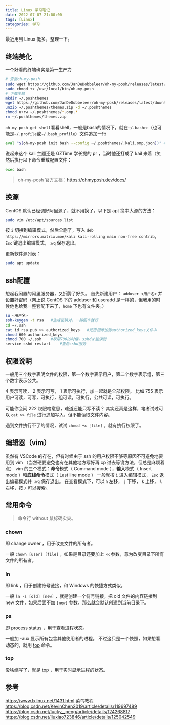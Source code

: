 ```yaml
---
title: Linux 学习笔记
date: 2022-07-07 21:00:00
tags: [Linux]
categories: 学习
---
```


最近用到 Linux 挺多，整理一下。
<!--more-->

## 终端美化

一个好看的终端确实是第一生产力

```bash
# 安装oh-my-posh
sudo wget https://github.com/JanDeDobbeleer/oh-my-posh/releases/latest/download/posh-linux-amd64 -O /usr/local/bin/oh-my-posh
sudo chmod +x /usr/local/bin/oh-my-posh
# 下载主题
mkdir ~/.poshthemes
wget https://github.com/JanDeDobbeleer/oh-my-posh/releases/latest/download/themes.zip -O ~/.poshthemes/themes.zip
unzip ~/.poshthemes/themes.zip -d ~/.poshthemes
chmod u+rw ~/.poshthemes/*.omp.*
rm ~/.poshthemes/themes.zip
```

`oh-my-posh get shell`看看shell，一般是bash的情况下，就在`~/.bashrc`（也可能是`~/.profile`或`~/.bash_profile`）文件追加一行

```bash
eval "$(oh-my-posh init bash --config ~/.poshthemes/.kali.omp.json))" # kali为主题名称，可以自己更换其他的
```

说起来这个 kali 主题还是 GZTime 学长提的 pr ，当时他还打成了 kail 来着（笑
然后执行以下命令重载配置文件：

```bash
exec bash
```

> oh-my-posh 官方文档：<https://ohmyposh.dev/docs/>

## 换源

CentOS 默认已经调好阿里源了，就不用换了，以下是 apt 换中大源的方法：

```bash
sudo vim /etc/apt/sources.list
```

按 `i` 切换到编辑模式，然后全删了，写入 `deb https://mirrors.matrix.moe/kali kali-rolling main non-free contrib`，`Esc` 键退出编辑模式，`:wq` 保存退出。

更新软件源列表：

```bash
sudo apt update
```

## ssh配置

想起我闲置的阿里服务器，又折腾了好久。
首先新建用户： `adduser <用户名>` 并设置好密码（网上说 CentOS 下的 adduser 和 useradd 是一样的，但我用的时候他也给我一整套配下来了，`home` 下也有文件夹。）

```bash
su <用户名>
ssh-keygen -t rsa   #生成密钥对，一路回车就行
cd ~/.ssh
cat id_rsa.pub >> authorized_keys   #把密钥添加到authorized_keys文件中
chmod 600 authorized_keys
chmod 700 ~/.ssh    #权限700的时候，sshd才能读到
service sshd restart    #重启sshd服务
```

## 权限说明

一般用三个数字表明文件的权限，第一个数字表示用户，第二个数字表示组，第三个数字表示公共。

4 表示可读， 2 表示可写， 1 表示可执行，加一起就是全部权限。
比如 755 表示用户可读，可写，可执行，组可读，可执行，公共可读，可执行。

可能你会问 222 权限啥意思，难道还能只写不读？
其实还真是这样，笔者试过可以 `cat >> file` 进行追加写入，但不能读取文件内容。

遇到文件执行不了的情况，试试 `chmod +x [file]` ，就有执行权限了。

## 编辑器（vim）

虽然有 VSCode 的存在，但有时候由于 ssh 的用户权限不够等原因不可避免地要用到 vim （当然硬要避免也有在其他地方写好再 cp 过去等诡方法，但总是麻烦着点）
vim 的三个模式：**命令**模式（ Command mode ），**输入**模式（ Insert mode ）和**底线命令**模式（ Last line mode ）
一般就按 `i` 进入编辑模式， `Esc` 退出编辑模式并 `:wq` 保存退出。
在查看模式下，可以 `h` 左移， `j` 下移， `k` 上移， `l` 右移，按 `/` 可以搜索。

## 常用命令

> 命令行 without 鼠标确实爽。

### chown

即 change owner ，用于改变文件的所有者。

一般 `chown [user] [file]` ，如果是目录还要加上 `-R` 参数，意为改变目录下所有文件的所有者。

### ln

即 link ，用于创建符号链接，和 Windows 的快捷方式类似。

一般 `ln -s [old] [new]` ，就是创建一个符号链接，把 old 文件的内容链接到 new 文件，如果后面不加 `[new]` 参数，那么就会默认创建到当前目录下。

### ps

即 process status ，用于查看进程状态。

一般加 -aux 显示所有包含其他使用者的进程。
不过这只是一个快照，如果想看动态的，就用 [top](#top) 命令。

### top

没啥缩写了，就是 top ，用于实时显示进程的状态。

## 参考

<https://www.lxlinux.net/1431.html>
菜鸟教程
<https://blog.csdn.net/KevinChen2019/article/details/119697489>
<https://blog.csdn.net/lucky__peng/article/details/124268817>
<https://blog.csdn.net/liuxiao723846/article/details/125042549>
